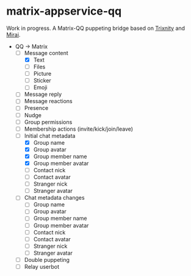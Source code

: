 # matrix-appservice-qq

Work in progress. A Matrix-QQ puppeting bridge based on [Trixnity](https://gitlab.com/benkuly/trixnity) and [Mirai](https://github.com/mamoe/mirai).

* QQ → Matrix
  * [ ] Message content
    * [x] Text
    * [ ] Files
    * [ ] Picture
    * [ ] Sticker
    * [ ] Emoji
  * [ ] Message reply
  * [ ] Message reactions
  * [ ] Presence
  * [ ] Nudge
  * [ ] Group permissions
  * [ ] Membership actions (invite/kick/join/leave)
  * [ ] Initial chat metadata
    * [x] Group name
    * [x] Group avatar
    * [x] Group member name
    * [x] Group member avatar
    * [ ] Contact nick
    * [ ] Contact avatar
    * [ ] Stranger nick
    * [ ] Stranger avatar
  * [ ] Chat metadata changes
    * [ ] Group name
    * [ ] Group avatar
    * [ ] Group member name
    * [ ] Group member avatar
    * [ ] Contact nick
    * [ ] Contact avatar
    * [ ] Stranger nick
    * [ ] Stranger avatar
  * [ ] Double puppeting
  * [ ] Relay userbot
